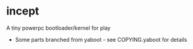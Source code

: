 # incept
A tiny powerpc bootloader/kernel for play

* Some parts branched from yaboot - see COPYING.yaboot for details

